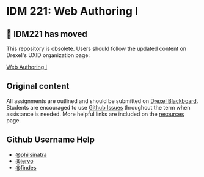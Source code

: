 # IDM 221: Web Authoring I

## 🚚 IDM221 has moved

This repository is obsolete. Users should follow the updated content on Drexel's UXID organization page:

[Web Authoring I](https://github.com/Drexel-University-UXID/IDM221)

## Original content

All assignments are outlined and should be submitted on [Drexel Blackboard](https://learn.dcollege.net). Students are encouraged to use [Github Issues](https://help.github.com/articles/about-issues/) throughout the term when assistance is needed. More helpful links are included on the [resources](docs/resources.md) page.

## Github Username Help

- [@philsinatra](https://github.com/philsinatra)
- [@jervo](https://github.com/jervo)
- [@findes](https://github.com/findes)
